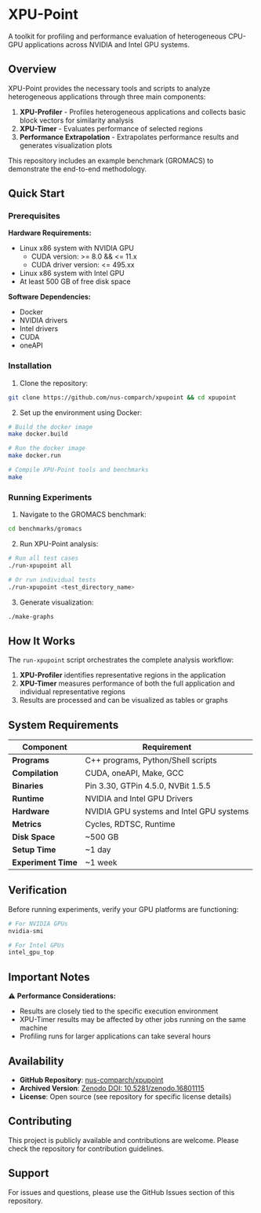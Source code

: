 # XPU-Point

A toolkit for profiling and performance evaluation of heterogeneous CPU-GPU applications across NVIDIA and Intel GPU systems.

## Overview

XPU-Point provides the necessary tools and scripts to analyze heterogeneous applications through three main components:

1. **XPU-Profiler** - Profiles heterogeneous applications and collects basic block vectors for similarity analysis
2. **XPU-Timer** - Evaluates performance of selected regions 
3. **Performance Extrapolation** - Extrapolates performance results and generates visualization plots

This repository includes an example benchmark (GROMACS) to demonstrate the end-to-end methodology.

## Quick Start

### Prerequisites

**Hardware Requirements:**
- Linux x86 system with NVIDIA GPU
  - CUDA version: >= 8.0 && <= 11.x
  - CUDA driver version: <= 495.xx
- Linux x86 system with Intel GPU
- At least 500 GB of free disk space

**Software Dependencies:**
- Docker
- NVIDIA drivers
- Intel drivers  
- CUDA
- oneAPI

### Installation

1. Clone the repository:
```bash
git clone https://github.com/nus-comparch/xpupoint && cd xpupoint
```

2. Set up the environment using Docker:
```bash
# Build the docker image
make docker.build

# Run the docker image  
make docker.run

# Compile XPU-Point tools and benchmarks
make
```

### Running Experiments

1. Navigate to the GROMACS benchmark:
```bash
cd benchmarks/gromacs
```

2. Run XPU-Point analysis:
```bash
# Run all test cases
./run-xpupoint all

# Or run individual tests
./run-xpupoint <test_directory_name>
```

3. Generate visualization:
```bash
./make-graphs
```

## How It Works

The `run-xpupoint` script orchestrates the complete analysis workflow:

1. **XPU-Profiler** identifies representative regions in the application
2. **XPU-Timer** measures performance of both the full application and individual representative regions
3. Results are processed and can be visualized as tables or graphs

## System Requirements

| Component | Requirement |
|-----------|------------|
| **Programs** | C++ programs, Python/Shell scripts |
| **Compilation** | CUDA, oneAPI, Make, GCC |
| **Binaries** | Pin 3.30, GTPin 4.5.0, NVBit 1.5.5 |
| **Runtime** | NVIDIA and Intel GPU Drivers |
| **Hardware** | NVIDIA GPU systems and Intel GPU systems |
| **Metrics** | Cycles, RDTSC, Runtime |
| **Disk Space** | ~500 GB |
| **Setup Time** | ~1 day |
| **Experiment Time** | ~1 week |

## Verification

Before running experiments, verify your GPU platforms are functioning:

```bash
# For NVIDIA GPUs
nvidia-smi

# For Intel GPUs  
intel_gpu_top
```

## Important Notes

⚠️ **Performance Considerations:**
- Results are closely tied to the specific execution environment
- XPU-Timer results may be affected by other jobs running on the same machine
- Profiling runs for larger applications can take several hours

## Availability

- **GitHub Repository**: [nus-comparch/xpupoint](https://github.com/nus-comparch/xpupoint)
- **Archived Version**: [Zenodo DOI: 10.5281/zenodo.16801115](https://doi.org/10.5281/zenodo.16801115)
- **License**: Open source (see repository for specific license details)

## Contributing

This project is publicly available and contributions are welcome. Please check the repository for contribution guidelines.

## Support

For issues and questions, please use the GitHub Issues section of this repository.
